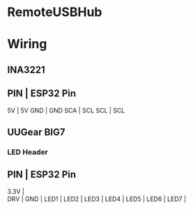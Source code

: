# RemoteUSBHub


# Wiring

## INA3221

PIN  |  ESP32 Pin
-----------------
5V   |  5V
GND  |  GND
SCA  |  SCL
SCL  |  SCL

## UUGear BIG7

### LED Header

PIN  |  ESP32 Pin
-----------------
3.3V  |  
DRV   |
GND   |
LED1  |
LED2  |
LED3  |
LED4  |
LED5  |
LED6  |
LED7  |
